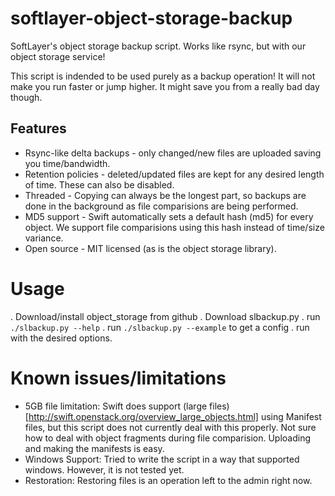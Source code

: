 softlayer-object-storage-backup
===============================

SoftLayer's object storage backup script.  Works like rsync, but with our object storage service!

This script is indended to be used purely as a backup operation!
It will not make you run faster or jump higher.  It might save you from a really
bad day though.

Features
--------

* Rsync-like delta backups - only changed/new files are uploaded saving you time/bandwidth.
* Retention policies - deleted/updated files are kept for any desired length of time.  These can also be disabled.
* Threaded - Copying can always be the longest part, so backups are done in the background as 
file comparisions are being performed.
* MD5 support - Swift automatically sets a default hash (md5) for every object.  We support file
comparisions using this hash instead of time/size variance.
* Open source - MIT licensed (as is the object storage library).

Usage
=====

. Download/install object_storage from github
. Download slbackup.py
. run ```./slbackup.py --help```
. run ```./slbackup.py --example``` to get a config
. run with the desired options.

Known issues/limitations
========================

* 5GB file limitation: Swift does support (large files)[http://swift.openstack.org/overview_large_objects.html] 
using Manifest files, but this script does not currently deal with this properly.  Not sure how to deal with
object fragments during file comparision.  Uploading and making the manifests is easy.
* Windows Support:  Tried to write the script in a way that supported windows.  However, it is not tested yet.
* Restoration: Restoring files is an operation left to the admin right now.
